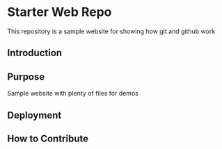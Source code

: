 # Starter Web Repo

This repository is a sample website for showing how git and github work

## Introduction

## Purpose

Sample website with plenty of files for demos

## Deployment

## How to Contribute